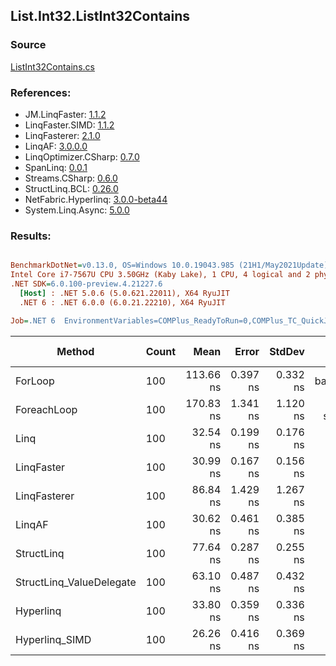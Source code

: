 ﻿## List.Int32.ListInt32Contains

### Source
[ListInt32Contains.cs](../LinqBenchmarks/List/Int32/ListInt32Contains.cs)

### References:
- JM.LinqFaster: [1.1.2](https://www.nuget.org/packages/JM.LinqFaster/1.1.2)
- LinqFaster.SIMD: [1.1.2](https://www.nuget.org/packages/LinqFaster.SIMD/1.0.3)
- LinqFasterer: [2.1.0](https://www.nuget.org/packages/LinqFasterer/2.1.0)
- LinqAF: [3.0.0.0](https://www.nuget.org/packages/LinqAF/3.0.0.0)
- LinqOptimizer.CSharp: [0.7.0](https://www.nuget.org/packages/LinqOptimizer.CSharp/0.7.0)
- SpanLinq: [0.0.1](https://www.nuget.org/packages/SpanLinq/0.0.1)
- Streams.CSharp: [0.6.0](https://www.nuget.org/packages/Streams.CSharp/0.6.0)
- StructLinq.BCL: [0.26.0](https://www.nuget.org/packages/StructLinq/0.26.0)
- NetFabric.Hyperlinq: [3.0.0-beta44](https://www.nuget.org/packages/NetFabric.Hyperlinq/3.0.0-beta44)
- System.Linq.Async: [5.0.0](https://www.nuget.org/packages/System.Linq.Async/5.0.0)

### Results:
``` ini

BenchmarkDotNet=v0.13.0, OS=Windows 10.0.19043.985 (21H1/May2021Update)
Intel Core i7-7567U CPU 3.50GHz (Kaby Lake), 1 CPU, 4 logical and 2 physical cores
.NET SDK=6.0.100-preview.4.21227.6
  [Host] : .NET 5.0.6 (5.0.621.22011), X64 RyuJIT
  .NET 6 : .NET 6.0.0 (6.0.21.22210), X64 RyuJIT

Job=.NET 6  EnvironmentVariables=COMPlus_ReadyToRun=0,COMPlus_TC_QuickJitForLoops=1,COMPlus_TieredPGO=1  Runtime=.NET 6.0  

```
|                   Method | Count |      Mean |    Error |   StdDev |        Ratio | RatioSD |  Gen 0 | Gen 1 | Gen 2 | Allocated |
|------------------------- |------ |----------:|---------:|---------:|-------------:|--------:|-------:|------:|------:|----------:|
|                  ForLoop |   100 | 113.66 ns | 0.397 ns | 0.332 ns |     baseline |         |      - |     - |     - |         - |
|              ForeachLoop |   100 | 170.83 ns | 1.341 ns | 1.120 ns | 1.50x slower |   0.01x |      - |     - |     - |         - |
|                     Linq |   100 |  32.54 ns | 0.199 ns | 0.176 ns | 3.50x faster |   0.02x |      - |     - |     - |         - |
|               LinqFaster |   100 |  30.99 ns | 0.167 ns | 0.156 ns | 3.67x faster |   0.02x |      - |     - |     - |         - |
|             LinqFasterer |   100 |  86.84 ns | 1.429 ns | 1.267 ns | 1.31x faster |   0.02x | 0.2027 |     - |     - |     424 B |
|                   LinqAF |   100 |  30.62 ns | 0.461 ns | 0.385 ns | 3.71x faster |   0.05x |      - |     - |     - |         - |
|               StructLinq |   100 |  77.64 ns | 0.287 ns | 0.255 ns | 1.46x faster |   0.01x | 0.0153 |     - |     - |      32 B |
| StructLinq_ValueDelegate |   100 |  63.10 ns | 0.487 ns | 0.432 ns | 1.80x faster |   0.01x |      - |     - |     - |         - |
|                Hyperlinq |   100 |  33.80 ns | 0.359 ns | 0.336 ns | 3.36x faster |   0.03x |      - |     - |     - |         - |
|           Hyperlinq_SIMD |   100 |  26.26 ns | 0.416 ns | 0.369 ns | 4.32x faster |   0.06x |      - |     - |     - |         - |
